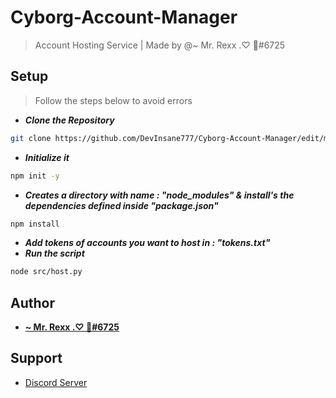 # Cyborg-Account-Manager

> Account Hosting Service | Made by @~ Mr. Rexx .♡ 💸#6725

## Setup

> Follow the steps below to avoid errors

- _**Clone the Repository**_
```bash
git clone https://github.com/DevInsane777/Cyborg-Account-Manager/edit/main/README.md
```
- _**Initialize it**_
```bash
npm init -y
```
- _**Creates a directory with name : "node_modules" & install's the dependencies defined inside "package.json"**_
```bash
npm install
```
- _**Add tokens of accounts you want to host in : "tokens.txt"**_
- _**Run the script**_
```bash
node src/host.py
```

## Author

- **[~ Mr. Rexx .♡ 💸#6725](https://www.github.com/DevInsane777)**

## Support

- [Discord Server](https://discord.gg/WXXKJudjfg)
